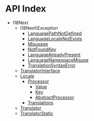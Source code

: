 API Index
=========

* I18Next
    * I18Next\Exception
        * [LanguagePathNotDefined](I18Next-Exception-LanguagePathNotDefined.md)
        * [LanguageLocaleNotExists](I18Next-Exception-LanguageLocaleNotExists.md)
        * [Misusage](I18Next-Exception-Misusage.md)
        * [NotFoundKey](I18Next-Exception-NotFoundKey.md)
        * [LanguageAlreadyPresent](I18Next-Exception-LanguageAlreadyPresent.md)
        * [LanguageNamespaceMisuse](I18Next-Exception-LanguageNamespaceMisuse.md)
        * [TranslationSyntaxError](I18Next-Exception-TranslationSyntaxError.md)
    * [TranslatorInterface](I18Next-TranslatorInterface.md)
    * [Locale](I18Next-Locale.md)
        * [Processor](I18Next-Locale-Processor.md)
            * [Value](I18Next-Locale-Processor-Value.md)
            * [Key](I18Next-Locale-Processor-Key.md)
            * [AbstractProcessor](I18Next-Locale-Processor-AbstractProcessor.md)
        * [Translations](I18Next-Locale-Translations.md)
    * [Translator](I18Next-Translator.md)
    * [TranslatorStatic](I18Next-TranslatorStatic.md)

